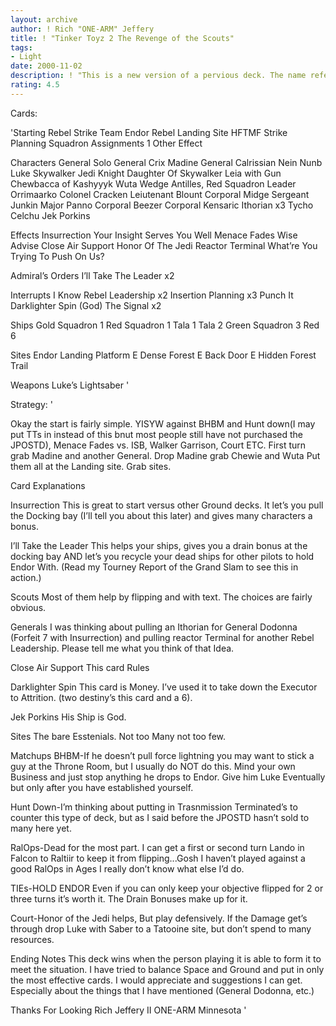 ```yaml
---
layout: archive
author: ! Rich "ONE-ARM" Jeffery
title: ! "Tinker Toyz 2 The Revenge of the Scouts"
tags:
- Light
date: 2000-11-02
description: ! "This is a new version of a pervious deck. The name refers to the fact that mid-game it can build up to almost anything."
rating: 4.5
---
```

Cards: 

'Starting
Rebel Strike Team
Endor
Rebel Landing Site
HFTMF
Strike Planning
Squadron Assignments
1 Other Effect

Characters
General Solo
General Crix Madine
General Calrissian
Nein Nunb
Luke Skywalker Jedi Knight
Daughter Of Skywalker
Leia with Gun
Chewbacca of Kashyyyk
Wuta
Wedge Antilles, Red Squadron Leader
Orrimaarko
Colonel Cracken
Leiutenant Blount
Corporal Midge
Sergeant Junkin
Major Panno
Corporal Beezer
Corporal Kensaric
Ithorian x3
Tycho Celchu
Jek Porkins

Effects
Insurrection
Your Insight Serves You Well
Menace Fades
Wise Advise
Close Air Support
Honor Of The Jedi
Reactor Terminal
What’re You Trying To Push On Us?

Admiral’s Orders
I’ll Take The Leader x2

Interrupts
I Know
Rebel Leadership x2
Insertion Planning x3
Punch It
Darklighter Spin (God)
The Signal x2

Ships
Gold Squadron 1
Red Squadron 1
Tala 1
Tala 2
Green Squadron 3
Red 6

Sites
Endor Landing Platform
E Dense Forest
E Back Door
E Hidden Forest Trail

Weapons
Luke’s Lightsaber
'

Strategy: '

Okay the start is fairly simple. YISYW against BHBM and Hunt down(I may put TTs in instead of this bnut most people still have not purchased the JPOSTD), Menace Fades vs. ISB, Walker Garrison, Court ETC. First turn grab Madine and another General. Drop Madine grab Chewie and Wuta Put them all at the Landing site. Grab sites.

Card Explanations

Insurrection This is great to start versus other Ground decks. It let’s you pull the Docking bay (I’ll tell you about this later) and gives many characters a bonus.

I’ll Take the Leader This helps your ships, gives you a drain bonus at the docking bay AND let’s you recycle your dead ships for other pilots to hold Endor With. (Read my Tourney Report of the Grand Slam to see this in action.)

Scouts Most of them help by flipping and with text. The choices are fairly obvious.

Generals I was thinking about pulling an Ithorian for General Dodonna (Forfeit 7 with Insurrection) and pulling reactor Terminal for another Rebel Leadership. Please tell me what you think of that Idea.

Close Air Support This card Rules

Darklighter Spin This card is Money. I’ve used it to take down the Executor to Attrition. (two destiny’s this card and a 6).

Jek Porkins His Ship is God.

Sites The bare Esstenials. Not too Many not too few.

Matchups
BHBM-If he doesn’t pull force lightning you may want to stick a guy at the Throne Room, but I usually do NOT do this. Mind your own Business and just stop anything he drops to Endor. Give him Luke Eventually but only after you have established yourself.

Hunt Down-I’m thinking about putting in Trasnmission Terminated’s to counter this type of deck, but as I said before the JPOSTD hasn’t sold to many here yet.

RalOps-Dead for the most part. I can get a first or second turn Lando in Falcon to Raltiir to keep it from flipping...Gosh I haven’t played against a good RalOps in Ages I really don’t know what else I’d do.

TIEs-HOLD ENDOR Even if you can only keep your objective flipped for 2 or three turns it’s worth it. The Drain Bonuses make up for it.

Court-Honor of the Jedi helps, But play defensively. If the Damage get’s through drop Luke with Saber to a Tatooine site, but don’t spend to many resources.

Ending Notes This deck wins when the person playing it is able to form it to meet the situation. I have tried to balance Space and Ground and put in only the most effective cards. I would appreciate and suggestions I can get. Especially about the things that I have mentioned (General Dodonna, etc.)

Thanks For Looking
Rich Jeffery II
ONE-ARM
Minnesota
'